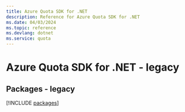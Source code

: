 ```yaml
---
title: Azure Quota SDK for .NET
description: Reference for Azure Quota SDK for .NET
ms.date: 04/03/2024
ms.topic: reference
ms.devlang: dotnet
ms.service: quota
---
```

# Azure Quota SDK for .NET - legacy
## Packages - legacy
[!INCLUDE [packages](quota-index.md)]
